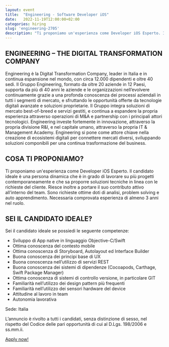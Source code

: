 ```yaml
---
layout: event
title:  "Engineering - Software Developer iOS"
date:   2022-11-19T12:00:00+02:00
categories: hiring
slug: 'engineering-2705'
description: "Ti proponiamo un'esperienza come Developer iOS Esperto. Il candidato ideale è una persona dinamica che è in grado di lavorare su più progetti contemporaneamente e che sa proporre soluzioni tecniche in linea con le richieste del cliente."
---
```


## ENGINEERING – THE DIGITAL TRANSFORMATION COMPANY 

Engineering è la Digital Transformation Company, leader in Italia e in continua espansione nel mondo, con circa 12.000 dipendenti e oltre 40 sedi. 
Il Gruppo Engineering, formato da oltre 20 aziende in 12 Paesi, supporta da più di 40 anni le aziende e le organizzazioni nell’evolvere continuamente grazie a una profonda conoscenza dei processi aziendali in tutti i segmenti di mercato, e sfruttando le opportunità offerte da tecnologie digitali avanzate e soluzioni proprietarie. 
Il Gruppo integra soluzioni di mercato best-of-breed e servizi gestiti, e continua a espandere la propria esperienza attraverso operazioni di M&A e partnership con i principali attori tecnologici. Engineering investe fortemente in innovazione, attraverso la propria divisione R&I, e nel capitale umano, attraverso la propria IT & Management Academy. Engineering si pone come attore chiave nella creazione di ecosistemi digitali per connettere mercati diversi, sviluppando soluzioni componibili per una continua trasformazione del business.

## COSA TI PROPONIAMO?

Ti proponiamo un'esperienza come Developer iOS Esperto.
Il candidato ideale è una persona dinamica che è in grado di lavorare su più progetti contemporaneamente e che sa proporre soluzioni tecniche in linea con le richieste del cliente. Riesce inoltre a portare il suo contributo attivo all’interno del team.
Sono richieste ottime doti di analisi, problem solving e auto apprendimento.
Necessaria comprovata esperienza di almeno 3 anni nel ruolo.

## SEI IL CANDIDATO IDEALE?

Sei il candidato ideale se possiedi le seguente competenze:

- Sviluppo di App native in linguaggio Objective-C/Swift
- Ottima conoscenza del contesto mobile
- Ottima conoscenza di Storyboard, Autolayout ed Interface Builder
- Buona conoscenza dei principi base di UX
- Buona conoscenza nell’utilizzo di servizi REST
- Buona conoscenza dei sistemi di dipendenze (Cocoapods, Carthage, Swift Package Manager)
- Ottima conoscenza di sistemi di controllo versione, in particolare GIT
- Familiarità nell’utilizzo dei design pattern più frequenti
- Familiarità nell’utilizzo dei sensori hardware del device
- Attitudine al lavoro in team
- Autonomia lavorativa 

Sede: Italia

L’annuncio è rivolto a tutti i candidati, senza distinzione di sesso, nel rispetto del Codice delle pari opportunità di cui al D.Lgs. 198/2006 e ss.mm.ii.

<a class="btn btn-primary text-white btn-lg mt-3" target="_blank" href="//eng.csod.com/ux/ats/careersite/4/home/requisition/2705?c=eng">Apply now!</a>